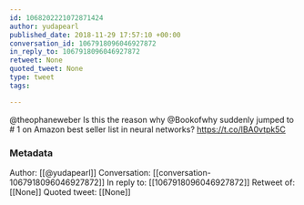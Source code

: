 ```yaml
---
id: 1068202221072871424
author: yudapearl
published_date: 2018-11-29 17:57:10 +00:00
conversation_id: 1067918096046927872
in_reply_to: 1067918096046927872
retweet: None
quoted_tweet: None
type: tweet
tags:

---
```


@theophaneweber Is this the reason why @Bookofwhy suddenly jumped to # 1 on Amazon best seller list in neural networks?  https://t.co/lBA0vtpk5C

### Metadata

Author: [[@yudapearl]]
Conversation: [[conversation-1067918096046927872]]
In reply to: [[1067918096046927872]]
Retweet of: [[None]]
Quoted tweet: [[None]]
